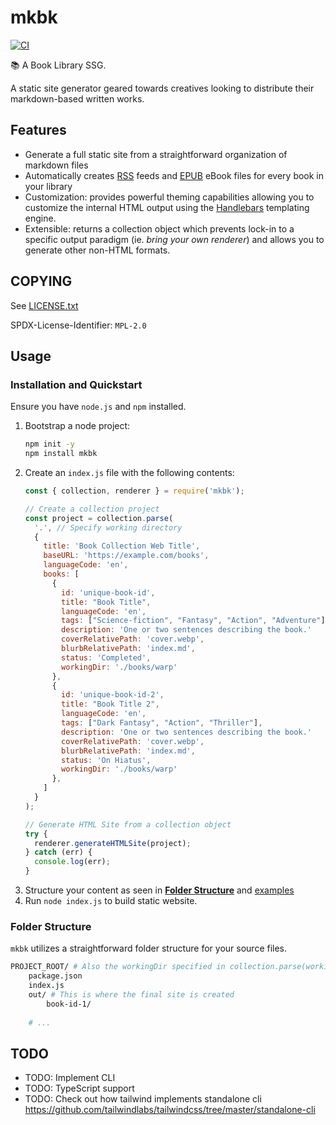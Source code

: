 # mkbk
[![CI](https://github.com/JessebotX/mkbk.js/actions/workflows/testing.yml/badge.svg)](https://github.com/JessebotX/mkbk.js/actions/workflows/testing.yml)

📚 A Book Library SSG.

A static site generator geared towards creatives looking to distribute their markdown-based written works.

## Features
* Generate a full static site from a straightforward organization of markdown files
* Automatically creates [RSS](https://en.wikipedia.org/wiki/RSS) feeds and [EPUB](https://en.wikipedia.org/wiki/EPUB) eBook files for every book in your library
* Customization: provides powerful theming capabilities allowing you to customize the internal HTML output using the [Handlebars](https://handlebarsjs.com/) templating engine.
* Extensible: returns a collection object which prevents lock-in to a specific output paradigm (ie. _bring your own renderer_) and allows you to generate other non-HTML formats.

## COPYING
See [LICENSE.txt](LICENSE.txt)

SPDX-License-Identifier: `MPL-2.0`

## Usage
### Installation and Quickstart
Ensure you have `node.js` and `npm` installed.

1. Bootstrap a node project:
   ```bash
   npm init -y
   npm install mkbk
   ```
2. Create an `index.js` file with the following contents:
   ```js
   const { collection, renderer } = require('mkbk');

   // Create a collection project
   const project = collection.parse(
     '.', // Specify working directory
     {
       title: 'Book Collection Web Title',
       baseURL: 'https://example.com/books',
       languageCode: 'en',
       books: [
         {
           id: 'unique-book-id',
           title: "Book Title",
           languageCode: 'en',
           tags: ["Science-fiction", "Fantasy", "Action", "Adventure"],
           description: 'One or two sentences describing the book.'
           coverRelativePath: 'cover.webp',
           blurbRelativePath: 'index.md',
           status: 'Completed',
           workingDir: './books/warp'
         },
         {
           id: 'unique-book-id-2',
           title: "Book Title 2",
           languageCode: 'en',
           tags: ["Dark Fantasy", "Action", "Thriller"],
           description: 'One or two sentences describing the book.'
           coverRelativePath: 'cover.webp',
           blurbRelativePath: 'index.md',
           status: 'On Hiatus',
           workingDir: './books/warp'
         },
       ]
     }
   );

   // Generate HTML Site from a collection object
   try {
     renderer.generateHTMLSite(project);
   } catch (err) {
     console.log(err);
   }
   ```
3. Structure your content as seen in [**Folder Structure**](#folder-structure) and [examples](testdata/)
4. Run `node index.js` to build static website.

### Folder Structure
`mkbk` utilizes a straightforward folder structure for your source files.


```bash
PROJECT_ROOT/ # Also the workingDir specified in collection.parse(workingDir, options)
    package.json
    index.js
    out/ # This is where the final site is created
        book-id-1/
            
    # ...
```

## TODO
* TODO: Implement CLI
* TODO: TypeScript support
* TODO: Check out how tailwind implements standalone cli <https://github.com/tailwindlabs/tailwindcss/tree/master/standalone-cli>
